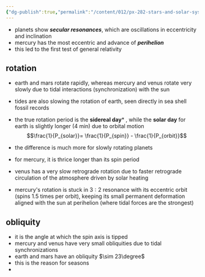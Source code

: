 ```yaml
---
{"dg-publish":true,"permalink":"/content/012/px-282-stars-and-solar-system/term-2-solar-system/j-terrestrial-planets/px-282-j8-orbits/","noteIcon":"1","created":"2025-02-14T11:32:52.259+00:00","updated":"2025-02-14T11:57:03.986+00:00"}
---
```


- planets show ***secular resonances***, which are oscillations in eccentricity and inclination
- mercury has the most eccentric and advance of ***perihelion***
- this led to the first test of general relativity
## rotation
- earth and mars rotate rapidly, whereas mercury and venus rotate very slowly due to tidal interactions (synchronization) with the sun
- tides are also slowing the rotation of earth, seen directly in sea shell fossil records

- the true rotation period is the **sidereal day*** , while the **solar day** for earth is slightly longer (4 min) due to orbital motion
$$\frac{1}{P_{solar}}= \frac{1}{P_{spin}} - \frac{1}{P_{orbit}}$$
- the difference is much more for slowly rotating planets
- for mercury, it is thrice longer than its spin period

- venus has a very slow retrograde rotation due to faster retrograde circulation of the atmosphere driven by solar heating

- mercury's rotation is stuck in $3:2$ resonance with its eccentric orbit (spins $1.5$ times per orbit), keeping its small permanent deformation aligned with the sun at perihelion (where tidal forces are the strongest)
## obliquity
- it is the angle at which the spin axis is tipped
- mercury and venus have very small obliquities due to tidal synchronizations
- earth and mars have an obliquity $\sim 23\degree$
- this is the reason for seasons
- 